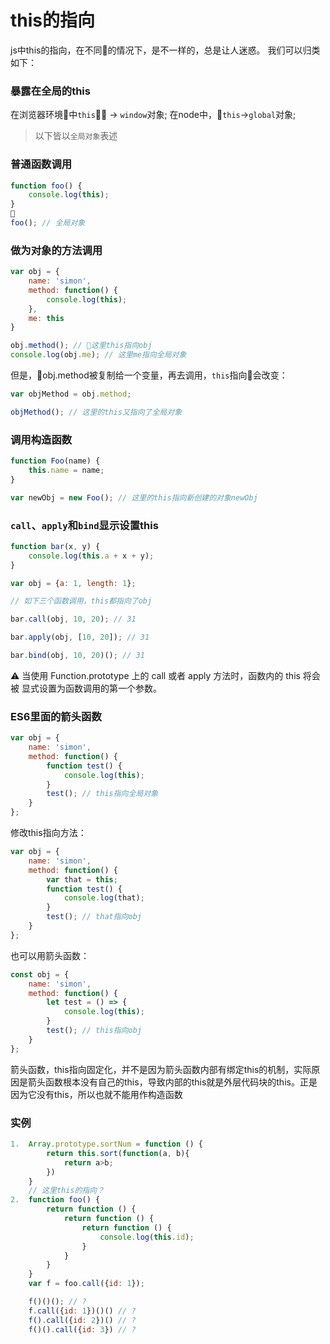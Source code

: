 # this的指向
js中this的指向，在不同的情况下，是不一样的，总是让人迷惑。
我们可以归类如下：
### 暴露在全局的this
在浏览器环境中`this` -> `window`对象; 在node中，`this`->`global`对象;
> 以下皆以`全局对象`表述
### 普通函数调用
```js
function foo() {
    console.log(this);
}

foo(); // 全局对象
```
### 做为对象的方法调用
```js
var obj = {
    name: 'simon',
    method: function() {
        console.log(this);
    },
    me: this
}

obj.method(); // 这里this指向obj
console.log(obj.me); // 这里me指向全局对象
```
但是，obj.method被复制给一个变量，再去调用，`this`指向会改变：
```js
var objMethod = obj.method;

objMethod(); // 这里的this又指向了全局对象
```
### 调用构造函数
```js
function Foo(name) {
    this.name = name;
}

var newObj = new Foo(); // 这里的this指向新创建的对象newObj
```
### `call`、`apply`和`bind`显示设置this
```js
function bar(x, y) {
    console.log(this.a + x + y);
}

var obj = {a: 1, length: 1};

// 如下三个函数调用，this都指向了obj

bar.call(obj, 10, 20); // 31

bar.apply(obj, [10, 20]); // 31

bar.bind(obj, 10, 20)(); // 31

```
⚠️ 当使用 Function.prototype 上的 call 或者 apply 方法时，函数内的 this 将会被 显式设置为函数调用的第一个参数。

### ES6里面的箭头函数
```js
var obj = {
    name: 'simon',
    method: function() {
        function test() {
            console.log(this); 
        }
        test(); // this指向全局对象
    }
};
```
修改this指向方法：
```js
var obj = {
    name: 'simon',
    method: function() {
        var that = this;
        function test() {
            console.log(that); 
        }
        test(); // that指向obj
    }
};
```
也可以用箭头函数：
```js
const obj = {
    name: 'simon',
    method: function() {
        let test = () => {
            console.log(this); 
        }
        test(); // this指向obj
    }
};
```
箭头函数，this指向固定化，并不是因为箭头函数内部有绑定this的机制，实际原因是箭头函数根本没有自己的this，导致内部的this就是外层代码块的this。正是因为它没有this，所以也就不能用作构造函数

### 实例
```js
1.  Array.prototype.sortNum = function () {
        return this.sort(function(a, b){
            return a>b;
        })     
    }    
    // 这里this的指向？
2.  function foo() {
        return function () {
            return function () {
                return function () {
                    console.log(this.id);
                }
            }
        }   
    }
    var f = foo.call({id: 1});

    f()()(); // ?
    f.call({id: 1})()() // ?
    f().call({id: 2})() // ?
    f()().call({id: 3}) // ?
```
